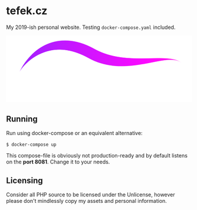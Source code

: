 # tefek.cz

My 2019-ish personal website. Testing `docker-compose.yaml` included.

![tefek.cz logo](tefek.cz/img/tefek_new.png)

## Running

Run using docker-compose or an equivalent alternative:

```shell
$ docker-compose up
```

This compose-file is obviously not production-ready and by default listens
on the **port 8081**. Change it to your needs.

## Licensing

Consider all PHP source to be licensed under the Unlicense,
however please don't mindlessly copy my assets and personal information.
